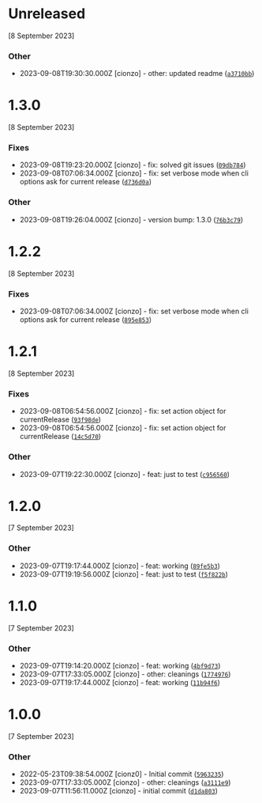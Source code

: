 # Unreleased
[8 September 2023]

### Other

* 2023-09-08T19:30:30.000Z [cionzo] - other: updated readme ([`a3710bb`](https://github.com/cionz0/js-changelog/commit/a3710bbfa417b8357f1f75778334b671290c168b))
# 1.3.0
[8 September 2023]

### Fixes

* 2023-09-08T19:23:20.000Z [cionzo] - fix: solved git issues ([`09db784`](https://github.com/cionz0/js-changelog/commit/09db784fa3704081f9d063638d4f3909d7d47d52))
* 2023-09-08T07:06:34.000Z [cionzo] - fix: set verbose mode when cli options ask for current release ([`d736d0a`](https://github.com/cionz0/js-changelog/commit/d736d0a23b65d05d7f9b138ef8c87a796d7f55c1))

### Other

* 2023-09-08T19:26:04.000Z [cionzo] - version bump: 1.3.0 ([`76b3c79`](https://github.com/cionz0/js-changelog/commit/76b3c79d298f2175efe815b6e5f91fd7c6236ea9))
# 1.2.2
[8 September 2023]

### Fixes

* 2023-09-08T07:06:34.000Z [cionzo] - fix: set verbose mode when cli options ask for current release ([`895e853`](https://github.com/cionz0/js-changelog/commit/895e853e4f8402283335c9bb2478a565073f7239))

# 1.2.1
[8 September 2023]

### Fixes

* 2023-09-08T06:54:56.000Z [cionzo] - fix: set action object for currentRelease ([`93f98de`](https://github.com/cionz0/js-changelog/commit/93f98de9459f04777d432883bb3199a53b9a27f1))
* 2023-09-08T06:54:56.000Z [cionzo] - fix: set action object for currentRelease ([`14c5d70`](https://github.com/cionz0/js-changelog/commit/14c5d70c6d4c2c480440e6fee4cfb3b9f6677855))

### Other

* 2023-09-07T19:22:30.000Z [cionzo] - feat: just to test ([`c956560`](https://github.com/cionz0/js-changelog/commit/c9565605fcc9530e6af1dd0d7cf7ed86b9d3cc39))
# 1.2.0
[7 September 2023]

### Other

* 2023-09-07T19:17:44.000Z [cionzo] - feat: working ([`89fe5b3`](https://github.com/cionz0/js-changelog/commit/89fe5b30e22f93403b02827f7ffb22dc65bdc9fe))
* 2023-09-07T19:19:56.000Z [cionzo] - feat: just to test ([`f5f822b`](https://github.com/cionz0/js-changelog/commit/f5f822ba6473d66641adcf40c4f4afb11655c8ed))
# 1.1.0
[7 September 2023]

### Other

* 2023-09-07T19:14:20.000Z [cionzo] - feat: working ([`4bf9d73`](https://github.com/cionz0/js-changelog/commit/4bf9d73f7483adb377eccf510ab3adbdff92ad7d))
* 2023-09-07T17:33:05.000Z [cionzo] - other: cleanings ([`1774976`](https://github.com/cionz0/js-changelog/commit/1774976aeabb5a7986666d37e12dc8c97b20a91f))
* 2023-09-07T19:17:44.000Z [cionzo] - feat: working ([`11b94f6`](https://github.com/cionz0/js-changelog/commit/11b94f686a9b5bde559984ad5d1f2db744efa9c2))
# 1.0.0
[7 September 2023]

### Other

* 2022-05-23T09:38:54.000Z [cionz0] - Initial commit ([`5963235`](https://github.com/cionz0/js-changelog/commit/59632357bf9b0db8d8685e1b80f2ac55a7da5fea))
* 2023-09-07T17:33:05.000Z [cionzo] - other: cleanings ([`a3111e9`](https://github.com/cionz0/js-changelog/commit/a3111e90effb63e35c2cffa893f1ef0b1962f59b))
* 2023-09-07T11:56:11.000Z [cionzo] - initial commit ([`d1da803`](https://github.com/cionz0/js-changelog/commit/d1da803963e900644fae548b63a8f7a63b699b33))
